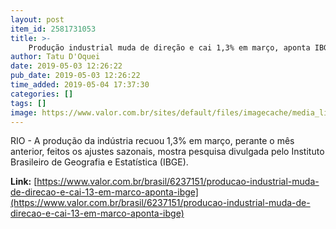 ```yaml
---
layout: post
item_id: 2581731053
title: >-
    Produção industrial muda de direção e cai 1,3% em março, aponta IBGE
author: Tatu D'Oquei
date: 2019-05-03 12:26:22
pub_date: 2019-05-03 12:26:22
time_added: 2019-05-04 17:37:30
categories: []
tags: []
image: https://www.valor.com.br/sites/default/files/imagecache/media_library_big_horizontal/fotoweb/drill-444493_1920.jpg
---
```


RIO - A produção da indústria recuou 1,3% em março, perante o mês anterior, feitos os ajustes sazonais, mostra pesquisa divulgada pelo Instituto Brasileiro de Geografia e Estatística (IBGE).

**Link:** [https://www.valor.com.br/brasil/6237151/producao-industrial-muda-de-direcao-e-cai-13-em-marco-aponta-ibge](https://www.valor.com.br/brasil/6237151/producao-industrial-muda-de-direcao-e-cai-13-em-marco-aponta-ibge)

